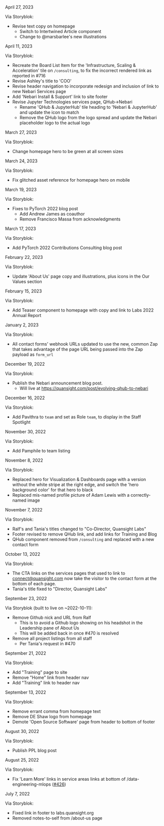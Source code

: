 April 27, 2023

Via Storyblok:

- Revise text copy on homepage
  - Switch to Intertwined Article component
  - Change to @marsbarlee's new illustrations

April 11, 2023

Via Storyblok:

- Recreate the Board List Item for the 'Infrastructure,
  Scaling & Acceleration' tile on `/consulting`, to fix
  the incorrect rendered link as reported in #716
- Revise Ashley's title to 'COO'
- Revise header navigation to incorporate redesign and
  inclusion of link to new Nebari Services page
- Add 'Nebari Install & Support' link to site footer
- Revise Jupyter Technologies services page, QHub->Nebari
  - Rename 'QHub & JupyterHub' tile heading to 'Nebari & JupyterHub'
    and update the icon to match
  - Remove the QHub logo from the logo spread and update the
    Nebari placeholder logo to the actual logo

March 27, 2023

Via Storyblok:

- Change homepage hero to be green at all screen sizes

March 24, 2023

Via Storyblok:

- Fix glitched asset reference for homepage hero on mobile

March 19, 2023

Via Storyblok:

- Fixes to PyTorch 2022 blog post
  - Add Andrew James as coauthor
  - Remove Francisco Massa from acknowledgments

March 17, 2023

Via Storyblok:

- Add PyTorch 2022 Contributions Consulting blog post

February 22, 2023

Via Storyblok:

- Update 'About Us' page copy and illustrations, plus icons in the
  Our Values section

February 15, 2023

Via Storyblok:

- Add Teaser component to homepage with copy and link to Labs 2022
  Annual Report

January 2, 2023

Via Storyblok:

- All contact forms' webhook URLs updated to use the new, common Zap
  that takes advantage of the page URL being passed into the Zap
  payload as `form_url`

December 19, 2022

Via Storyblok:

- Publish the Nebari announcement blog post.
  - Will live at https://quansight.com/post/evolving-qhub-to-nebari

December 16, 2022

Via Storyblok:

- Add Pavithra to `team` and set as Role `team`,
  to display in the Staff Spotlight

November 30, 2022

Via Storyblok:

- Add Pamphile to team listing

November 8, 2022

Via Storyblok:

- Replaced hero for Visualization & Dashboards page
  with a version without the white stripe at the right
  edge, and switch the 'hero background color' for that
  hero to black
- Replaced mis-named profile picture of Adam Lewis
  with a correctly-named image

November 7, 2022

Via Storyblok:

- Ralf's and Tania's titles changed to "Co-Director,
  Quansight Labs"
- Footer revised to remove QHub link, and add links for
  Training and Blog
- QHub component removed from `/consulting` and replaced
  with a new contact form

October 13, 2022

Via Storyblok:

- The CTA links on the services pages that used to
  link to connect@quansight.com now take the visitor
  to the contact form at the bottom of each page.
- Tania's title fixed to "Director, Quansight Labs"

September 23, 2022

Via Storyblok (built to live on ~2022-10-11):

- Remove Github nick and URL from Ralf
  - This is to avoid a Github logo showing on his
    headshot in the Leadership pane of About Us
  - This will be added back in once #470 is resolved
- Remove all project listings from all staff
  - Per Tania's request in #470

September 21, 2022

Via Storyblok:

- Add "Training" page to site
- Remove "Home" link from header nav
- Add "Training" link to header nav

September 13, 2022

Via Storyblok:

- Remove errant comma from homepage text
- Remove DE Shaw logo from homepage
- Demote 'Open Source Software' page from
  header to bottom of footer

August 30, 2022

Via Storyblok:

- Publish PPL blog post

August 25, 2022

Via Storyblok:

- Fix 'Learn More' links in service areas links at
  bottom of /data-engineering-mlops
  ([#426](https://github.com/Quansight/Quansight-website/issues/426))

July 7, 2022

Via Storyblok:

- Fixed link in footer to labs.quansight.org
- Removed notes-to-self from /about-us page
